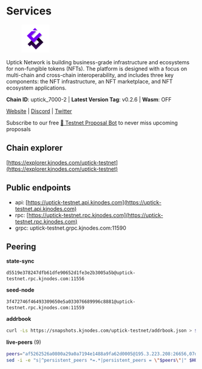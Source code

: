 # Services

<figure><img src="https://raw.githubusercontent.com/kj89/cosmos-images/main/logos/uptick.png" alt=""><figcaption></figcaption></figure>

Uptick Network is building business-grade infrastructure and  ecosystems for non-fungible tokens (NFTs). The platform is  designed with a focus on multi-chain and cross-chain interoperability,  and includes three key components: the NFT infrastructure, an NFT  marketplace, and NFT ecosystem applications.

**Chain ID**: uptick_7000-2 | **Latest Version Tag**: v0.2.6 | **Wasm**: OFF

[Website](https://uptick.network) | [Discord](https://discord.gg/UzeHS7fu5H) | [Twitter](https://twitter.com/uptickproject)



Subscribe to our free [🤖 Testnet Proposal Bot](https://t.me/kjnodes_testnet_proposal_bot) to never miss upcoming proposals


## Chain explorer
[https://explorer.kjnodes.com/uptick-testnet](https://explorer.kjnodes.com/uptick-testnet)

## Public endpoints

* api: [https://uptick-testnet.api.kjnodes.com](https://uptick-testnet.api.kjnodes.com)
* rpc: [https://uptick-testnet.rpc.kjnodes.com](https://uptick-testnet.rpc.kjnodes.com)
* grpc: uptick-testnet.grpc.kjnodes.com:11590

## Peering

**state-sync**

```text
d5519e378247dfb61dfe90652d1fe3e2b3005a5b@uptick-testnet.rpc.kjnodes.com:11556
```

**seed-node**

```text
3f472746f46493309650e5a033076689996c8881@uptick-testnet.rpc.kjnodes.com:11559
```

**addrbook**
```bash
curl -Ls https://snapshots.kjnodes.com/uptick-testnet/addrbook.json > $HOME/.uptickd/config/addrbook.json
```

**live-peers** (9)
```bash
peers="af5262526a0800a29a0a7194e1488a9fa62d0005@195.3.223.208:26656,07df6fd3f41c4bda761931831439ab248eb3dae4@91.223.3.190:55056,a818920590d15226a206ec4c73b1c5c20c56a435@65.21.134.202:26666,7a4f1c0baa2ff31c02163fb658c4eb8d119193c7@95.214.52.173:18656,86f50af23369997882ca3988eabeba998b4f07cc@65.109.92.79:10656,70c19420bb2d40c5a6c3466c69ead6e0877b9cc7@45.85.250.108:26656,d8777278648d8fc93800692a8b96a7f104df4f9a@194.163.135.127:26656,6a775f6034f64827a6220de07b1ad344284bbf51@194.163.155.84:46656,d5519e378247dfb61dfe90652d1fe3e2b3005a5b@65.109.68.190:11556"
sed -i -e "s|^persistent_peers *=.*|persistent_peers = \"$peers\"|" $HOME/.uptickd/config/config.toml
```
